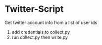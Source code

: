 # Twitter-Script
Get twitter account info from a list of user ids

1. add credentials to collect.py
2. run collect.py then write.py
